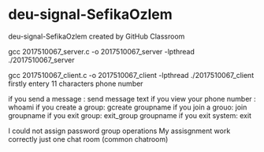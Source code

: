 # deu-signal-SefikaOzlem
deu-signal-SefikaOzlem created by GitHub Classroom

gcc 2017510067_server.c -o 2017510067_server -lpthread
./2017510067_server

gcc 2017510067_client.c -o 2017510067_client -lpthread
./2017510067_client
firstly entery 11 characters phone number

if you send a message : send message text
if you view your phone number : whoami
if you create a group: gcreate groupname
if you join a grouo: join groupname
if you exit group: exit_group groupname
if you exit system: exit 

I could not assign password group operations 
My assisgnment work correctly just one chat room (common chatroom)
